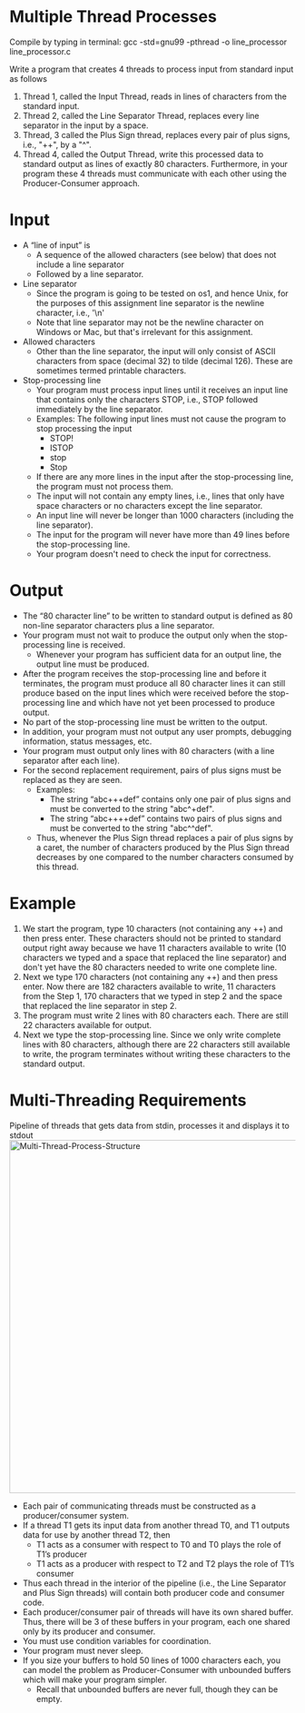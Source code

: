 # Multiple Thread Processes

Compile by typing in terminal: gcc -std=gnu99 -pthread -o line_processor line_processor.c

Write a program that creates 4 threads to process input from standard input as follows
  1. Thread 1, called the Input Thread, reads in lines of characters from the standard input.
  2. Thread 2, called the Line Separator Thread, replaces every line separator in the input by a space.
  3. Thread, 3 called the Plus Sign thread, replaces every pair of plus signs, i.e., "++", by a "^".
  4. Thread 4, called the Output Thread, write this processed data to standard output as lines of exactly 80 characters.
Furthermore, in your program these 4 threads must communicate with each other using the Producer-Consumer approach.

# Input
  - A “line of input” is
      - A sequence of the allowed characters (see below) that does not include a line separator
      - Followed by a line separator.
  - Line separator
      - Since the program is going to be tested on os1, and hence Unix, for the purposes of this assignment line separator is the newline character, i.e., '\n'
      - Note that line separator may not be the newline character on Windows or Mac, but that's irrelevant for this assignment.
  - Allowed characters
      - Other than the line separator, the input will only consist of ASCII characters from space (decimal 32) to tilde (decimal 126). These are sometimes termed printable characters.
  - Stop-processing line
      - Your program must process input lines until it receives an input line that contains only the characters STOP, i.e., STOP followed immediately by the line separator.
      - Examples: The following input lines must not cause the program to stop processing the input
          - STOP!
          - ISTOP
          - stop
          - Stop
      - If there are any more lines in the input after the stop-processing line, the program must not process them.
      - The input will not contain any empty lines, i.e., lines that only have space characters or no characters except the line separator.
      - An input line will never be longer than 1000 characters (including the line separator).
      - The input for the program will never have more than 49 lines before the stop-processing line.
      - Your program doesn't need to check the input for correctness.

# Output
  - The “80 character line” to be written to standard output is defined as 80 non-line separator characters plus a line separator.
  - Your program must not wait to produce the output only when the stop-processing line is received.
      - Whenever your program has sufficient data for an output line, the output line must be produced.
  - After the program receives the stop-processing line and before it terminates, the program must produce all 80 character lines it can still produce based on the input lines which were received before the stop-processing line and which have not yet been processed to produce output.
  - No part of the stop-processing line must be written to the output.
  - In addition, your program must not output any user prompts, debugging information, status messages, etc.
  - Your program must output only lines with 80 characters (with a line separator after each line).
  - For the second replacement requirement, pairs of plus signs must be replaced as they are seen.
      - Examples:
          - The string “abc+++def” contains only one pair of plus signs and must be converted to the string "abc^+def".
          - The string “abc++++def” contains two pairs of plus signs and must be converted to the string "abc^^def".
      - Thus, whenever the Plus Sign thread replaces a pair of plus signs by a caret, the number of characters produced by the Plus Sign thread decreases by one compared to the number characters consumed by this thread.

# Example
  1. We start the program, type 10 characters (not containing any ++) and then press enter. These characters should not be printed to standard output right away because we have 11 characters available to write (10 characters we typed and a space that replaced the line separator) and don't yet have the 80 characters needed to write one complete line.
  2. Next we type 170 characters (not containing any ++) and then press enter. Now there are 182 characters available to write, 11 characters from the Step 1, 170 characters that we typed in step 2 and the space that replaced the line separator in step 2.
  3. The program must write 2 lines with 80 characters each. There are still 22 characters available for output.
  4. Next we type the stop-processing line. Since we only write complete lines with 80 characters, although there are 22 characters still available to write, the program terminates without writing these characters to the standard output.

# Multi-Threading Requirements
Pipeline of threads that gets data from stdin, processes it and displays it to stdout
<img width="622" alt="Multi-Thread-Process-Structure" src="https://user-images.githubusercontent.com/84590087/216152749-d9bcaf10-b24e-4892-8bba-23e5da4e21b6.png">
  - Each pair of communicating threads must be constructed as a producer/consumer system.
  - If a thread T1 gets its input data from another thread T0, and T1 outputs data for use by another thread T2, then
      - T1 acts as a consumer with respect to T0 and T0 plays the role of T1’s producer
      - T1 acts as a producer with respect to T2 and T2 plays the role of T1’s consumer
  - Thus each thread in the interior of the pipeline (i.e., the Line Separator and Plus Sign threads) will contain both producer code and consumer code.
  - Each producer/consumer pair of threads will have its own shared buffer. Thus, there will be 3 of these buffers in your program, each one shared only by its producer and consumer.
  - You must use condition variables for coordination.
  - Your program must never sleep.
  - If you size your buffers to hold 50 lines of 1000 characters each, you can model the problem as Producer-Consumer with unbounded buffers which will make your program simpler.
      - Recall that unbounded buffers are never full, though they can be empty.
